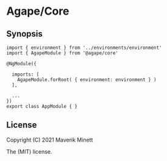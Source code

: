 # Agape/Core


## Synopsis

```
import { environment } from '../environments/environment'
import { AgapeModule } from '@agape/core'

@NgModule({
  
  imports: [
    AgapeModule.forRoot( { environment: environment } )
  ],

  ...
})
export class AppModule { }
```

## License

Copyright (C) 2021 Maverik Minett

The (MIT) license.